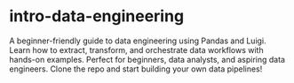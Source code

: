 # intro-data-engineering
A beginner-friendly guide to data engineering using Pandas and Luigi. Learn how to extract, transform, and orchestrate data workflows with hands-on examples. Perfect for beginners, data analysts, and aspiring data engineers. Clone the repo and start building your own data pipelines! 
